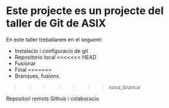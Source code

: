 # Este projecte es un projecte del taller de Git de ASIX 


En este taller treballarem en el seguent:


- Instalacio i configuracio de git 
- Repositorio local
<<<<<<< HEAD
- Fusionar
- Final
=======
- Branques, fusions
>>>>>>> nova_branca

Repositori remots
Github i colaboracio
